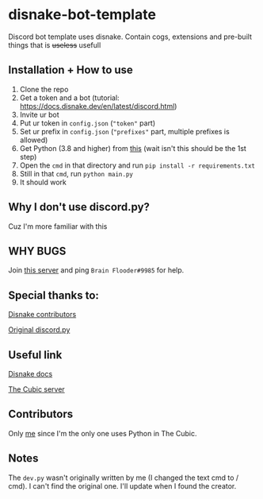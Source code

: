 # disnake-bot-template
Discord bot template uses disnake. Contain cogs, extensions and pre-built things that is ~~useless~~ usefull
## Installation + How to use
1. Clone the repo
2. Get a token and a bot (tutorial: https://docs.disnake.dev/en/latest/discord.html)
3. Invite ur bot
4. Put ur token in `config.json` (`"token"` part)
5. Set ur prefix in `config.json` (`"prefixes"` part, multiple prefixes is allowed)
6. Get Python (3.8 and higher) from [this](https://python.net) (wait isn't this should be the 1st step)
7. Open the `cmd` in that directory and run `pip install -r requirements.txt`
8. Still in that `cmd`, run `python main.py`
9. It should work
## Why I don't use discord.py?
Cuz I'm more familiar with this
## WHY BUGS
Join [this server](https://discord.gg/PAzwTQz2mV) and ping `Brain Flooder#9985` for help.
## Special thanks to:
[Disnake contributors](https://github.com/DisnakeDev/disnake)

[Original discord.py](https://github.com/Rapptz/discord.py)
## Useful link
[Disnake docs](https://docs.disnake.dev)

[The Cubic server](https://discord.gg/PAzwTQz2mV)
## Contributors
Only [me](https://github.com/brain-flooder) since I'm the only one uses Python in The Cubic.
## Notes
The `dev.py` wasn't originally written by me (I changed the text cmd to / cmd). I can't find the original one. I'll update when I found the creator.
